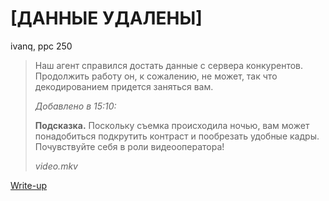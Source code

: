 # [ДАННЫЕ УДАЛЕНЫ]

ivanq, ppc 250

> Наш агент справился достать данные с сервера конкурентов. Продолжить работу он, к сожалению, не может, так что декодированием придется заняться вам.
>
> *Добавлено в 15:10:*
>
> **Подсказка.** Поскольку съемка происходила ночью, вам может понадобиться подкрутить контраст и пообрезать удобные кадры. Почувствуйте себя в роли видеооператора! 
>
> *video.mkv*

[Write-up](WRITEUP.md)
